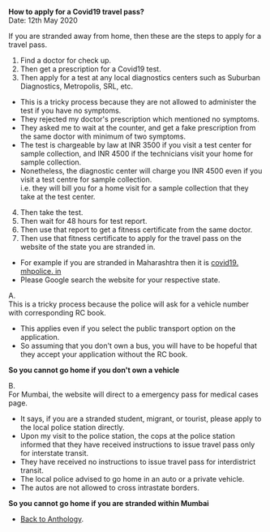 **How to apply for a Covid19 travel pass?**  
Date: 12th May 2020  

If you are stranded away from home, then these are the steps to apply for a travel pass.  
1. Find a doctor for check up.  
2. Then get a prescription for a Covid19 test.  
3. Then apply for a test at any local diagnostics centers such as Suburban Diagnostics, Metropolis, SRL, etc.  
- This is a tricky process because they are not allowed to administer the test if you have no symptoms.  
- They rejected my doctor's prescription which mentioned no symptoms.  
- They asked me to wait at the counter, and get a fake prescription from the same doctor with minimum of two symptoms.  
- The test is chargeable by law at INR 3500 if you visit a test center for sample collection, and INR 4500 if the technicians visit your home for sample collection.  
- Nonetheless, the diagnostic center will charge you INR 4500 even if you visit a test centre for sample collection.  
i.e. they will bill you for a home visit for a sample collection that they take at the test center.  
4. Then take the test.  
5. Then wait for 48 hours for test report.  
6. Then use that report to get a fitness certificate from the same doctor.  
7. Then use that fitness certificate to apply for the travel pass on the website of the state you are stranded in.  
- For example if you are stranded in Maharashtra then it is <a href="https://covid19.mhpolice.in/" rel="noopener noreferrer" target="_blank">covid19. mhpolice. in</a>  
- Please Google search the website for your respective state.  

A.  
This is a tricky process because the police will ask for a vehicle number with corresponding RC book.  
- This applies even if you select the public transport option on the application.  
- So assuming that you don't own a bus, you will have to be hopeful that they accept your application without the RC book.  

**So you cannot go home if you don't own a vehicle**  

B.  
For Mumbai, the website will direct to a emergency pass for medical cases page.  
- It says, if you are a stranded student, migrant, or tourist, please apply to the local police station directly.  
- Upon my visit to the police station, the cops at the police station informed that they have received instructions to issue travel pass only for interstate transit.  
- They have received no instructions to issue travel pass for interdistrict transit.  
- The local police advised to go home in an auto or a private vehicle.  
- The autos are not allowed to cross intrastate borders.  

**So you cannot go home if you are stranded within Mumbai**  

- <a href="https://kushalsamant.github.io/anthology.html">Back to Anthology</a>.  